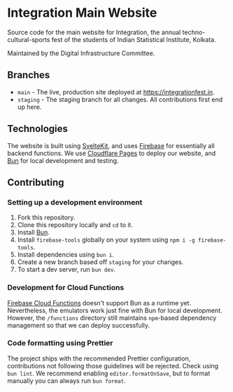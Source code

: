 # Integration Main Website

Source code for the main website for Integration, the annual techno-cultural-sports fest of the students of Indian Statistical Institute, Kolkata.

Maintained by the Digital Infrastructure Committee.

## Branches

-   `main` - The live, production site deployed at https://integrationfest.in.
-   `staging` - The staging branch for all changes. All contributions first end up here.

## Technologies

The website is built using [SvelteKit](https://kit.svelte.dev/), and uses [Firebase](https://firebase.google.com/) for essentially all backend functions.
We use [Cloudflare Pages](https://pages.cloudflare.com/) to deploy our website, and [Bun](https://bun.sh/) for local development and testing.

## Contributing

### Setting up a development environment

1. Fork this repository.
2. Clone this repository locally and `cd` to it.
3. Install [Bun](https://bun.sh/).
4. Install `firebase-tools` globally on your system using `npm i -g firebase-tools`.
5. Install dependencies using `bun i`.
6. Create a new branch based off `staging` for your changes.
7. To start a dev server, run `bun dev`.

### Development for Cloud Functions

[Firebase Cloud Functions](https://firebase.google.com/docs/functions) doesn't support Bun as a runtime yet. Nevertheless, the emulators work just fine with Bun for local development. However, the `/functions` directory still maintains `npm`-based dependency management so that we can deploy successfully.

### Code formatting using Prettier

The project ships with the recommended Prettier configuration, contributions not following those guidelines will be rejected. Check using `bun lint`. We recommend enabling `editor.formatOnSave`, but to format manually you can always run `bun format`.

